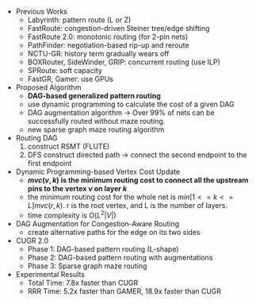 * Previous Works
	* Labyrinth: pattern route (L or Z)
	* FastRoute: congestion-driven Steiner tree/edge shifting 
	* FastRoute 2.0: monotonic routing (for 2-pin nets)
	* PathFinder: negotiation-based rip-up and reroute
	* NCTU-GR: history term gradually wears off
	* BOXRouter, SideWinder, GRIP: concurrent routing (use ILP)
	* SPRoute: soft capacity
	* FastGR, Gamer: use GPUs
* Proposed Algorithm
	* **DAG-based generalized pattern routing**
	* use dynamic programming to calculate the cost of a given DAG
	* DAG augmentation algorithm -> Over 99% of nets can be successfully routed without maze routing.
	* new sparse graph maze routing algorithm
* Routing DAG
	1. construct RSMT (FLUTE)
	2. DFS construct directed path -> connect the second endpoint to the first endpoint
* Dynamic Programming-based Vertex Cost Update
	* **$mvc(v, k)$ is the minimum routing cost to connect all the upstream pins to the vertex $v$ on layer $k$**
	* the minimum routing cost for the whole net is $min[1<=k<=L]  mvc(r, k)$. r is the root vertex, and L is the number of layers.
	* time complexity is $O(L^2|V|)$
* DAG Augmentation for Congestion-Aware Routing
	* create alternative paths for the edge on its two sides
* CUGR 2.0
	* Phase 1: DAG-based pattern routing (L-shape)
	* Phase 2: DAG-based pattern routing with augmentations
	* Phase 3: Sparse graph maze routing
* Experimental Results
	* Total Time: 7.8x faster than CUGR
	* RRR Time: 5.2x faster than GAMER, 18.9x faster than CUGR